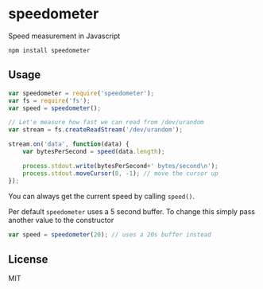 # speedometer

Speed measurement in Javascript

	npm install speedometer

## Usage

``` js
var speedometer = require('speedometer');
var fs = require('fs');
var speed = speedometer();

// Let'e measure how fast we can read from /dev/urandom
var stream = fs.createReadStream('/dev/urandom');

stream.on('data', function(data) {
	var bytesPerSecond = speed(data.length);

	process.stdout.write(bytesPerSecond+' bytes/second\n');
	process.stdout.moveCursor(0, -1); // move the cursor up
});
```

You can always get the current speed by calling `speed()`.

Per default `speedometer` uses a 5 second buffer.
To change this simply pass another value to the constructor

``` js
var speed = speedometer(20); // uses a 20s buffer instead
```

## License

MIT
